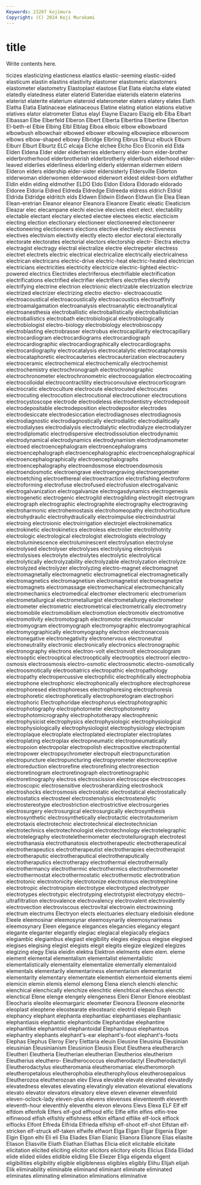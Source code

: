 ```yaml
---
Keywords: 23287 kojimura
Copyright: (C) 2024 Koji Murakami
---
```


# title

Write contents here.



ticizes
elasticizing elasticness elastics elastic-seeming elastic-sided elasticum elastin elastins elastivity elastomer
elastomeric elastomers elastometer elastometry Elastoplast elastose Elat Elata elatcha elate
elated elatedly elatedness elater elaterid Elateridae elaterids elaterin elaterins elaterist
elaterite elaterium elateroid elaterometer elaters elatery elates Elath Elatha Elatia
Elatinaceae elatinaceous Elatine elating elation elations elative elatives elator elatrometer
Elatus elayl Elayne Elazaro Elazig elb Elba Elbart Elbassan Elbe
Elberfeld Elberon Elbert Elberta Elbertina Elbertine Elberton El-beth-el Elbie Elbing
Elbl Elblag Elboa elboic elbow elbowboard elbowbush elbowchair elbowed elbower
elbowing elbowpiece elbowroom elbows elbow-shaped elbowy Elbridge Elbring Elbrus Elbruz
elbuck Elburn Elburr Elburt Elburtz ELC elcaja Elche elchee Elcho
Elco Elconin eld Elda Elden Eldena Elder elder elderberries elderberry
elder-born elder-brother elderbrotherhood elderbrotherish elderbrotherly elderbush elderhood elder-leaved elderlies elderliness
elderling elderly elderman eldermen eldern Elderon elders eldership elder-sister eldersisterly
Eldersville Elderton elderwoman elderwomen elderwood elderwort eldest eldest-born eldfather Eldin
eldin elding eldmother ELDO Eldo Eldon Eldora Eldorado eldorado Eldoree
Eldoria Eldred Eldreda Eldredge Eldreeda eldress eldrich Eldrid Eldrida Eldridge
eldritch elds Eldwen Eldwin Eldwon Eldwun Ele Elea Elean Elean-eretrian
Eleanor eleanor Eleanora Eleanore Eleatic eleatic Eleaticism Eleazar elec elecampane
elechi elecive elecives elect elect. electability electable electant electary elected
electee electees electic electicism electing election electionary electioneer electioneered electioneerer
electioneering electioneers elections elective electively electiveness electives electivism electivity electly
electo elector electoral electorally electorate electorates electorial electors electorship electr-
Electra electra electragist electragy electral electralize electre electrepeter electress electret
electrets electric electrical electricalize electrically electricalness electrican electricans electric-drive electric-heat
electric-heated electrician electricians electricities electricity electricize electric-lighted electric-powered electrics Electrides
electriferous electrifiable electrification electrifications electrified electrifier electrifiers electrifies electrify electrifying
electrine electrion electrionic electrizable electrization electrize electrized electrizer electrizing electro
electro- electroacoustic electroacoustical electroacoustically electroacoustics electroaffinity electroamalgamation electroanalysis electroanalytic electroanalytical
electroanesthesia electroballistic electroballistically electroballistician electroballistics electrobath electrobiological electrobiologically electrobiologist electro-biology
electrobiology electrobioscopy electroblasting electrobrasser electrobus electrocapillarity electrocapillary electrocardiogram electrocardiograms electrocardiograph
electrocardiographic electrocardiographically electrocardiographs electrocardiography electrocatalysis electrocatalytic electrocataphoresis electrocataphoretic electrocauteries electrocauterization
electrocautery electroceramic electrochemical electrochemically electrochemist electrochemistry electrochronograph electrochronographic electrochronometer electrochronometric
electrocoagulation electrocoating electrocolloidal electrocontractility electroconvulsive electrocorticogram electrocratic electroculture electrocute electrocuted
electrocutes electrocuting electrocution electrocutional electrocutioner electrocutions electrocystoscope electrode electrodeless electrodentistry
electrodeposit electrodepositable electrodeposition electrodepositor electrodes electrodesiccate electrodesiccation electrodiagnoses electrodiagnosis electrodiagnostic
electrodiagnostically electrodialitic electrodialitically electrodialyses electrodialysis electrodialytic electrodialyze electrodialyzer electrodiplomatic electrodispersive
electrodissolution electrodynamic electrodynamical electrodynamics electrodynamism electrodynamometer electroed electroencephalogram electroencephalograms electroencephalograph
electroencephalographic electroencephalographical electroencephalographically electroencephalographs electroencephalography electroendosmose electroendosmosis electroendosmotic electroengrave electroengraving
electroergometer electroetching electroethereal electroextraction electrofishing electroform electroforming electrofuse electrofused electrofusion
electrogalvanic electrogalvanization electrogalvanize electrogasdynamics electrogenesis electrogenetic electrogenic electrogild electrogilding electrogilt
electrogram electrograph electrographic electrographite electrography electrograving electroharmonic electrohemostasis electrohomeopathy electrohorticulture
electrohydraulic electrohydraulically electroimpulse electroindustrial electroing electroionic electroirrigation electrojet electrokinematics electrokinetic
electrokinetics electroless electrolier electrolithotrity electrologic electrological electrologist electrologists electrology electroluminescence
electroluminescent electrolysation electrolyse electrolysed electrolyser electrolyses electrolysing electrolysis electrolysises electrolyte
electrolytes electrolytic electrolytical electrolytically electrolyzability electrolyzable electrolyzation electrolyze electrolyzed electrolyzer
electrolyzing electro-magnet electromagnet electromagnetally electromagnetic electromagnetical electromagnetically electromagnetics electromagnetism electromagnetist
electromagnetize electromagnets electromassage electromechanical electromechanically electromechanics electromedical electromer electromeric electromerism
electrometallurgical electrometallurgist electrometallurgy electrometeor electrometer electrometric electrometrical electrometrically electrometry electromobile
electromobilism electromotion electromotiv electromotive electromotivity electromotograph electromotor electromuscular electromyogram electromyograph
electromyographic electromyographical electromyographically electromyography electron electronarcosis electronegative electronegativity electronervous electroneutral
electroneutrality electronic electronically electronics electronographic electronography electrons electron-volt electronvolt electrooculogram
electrooptic electrooptical electrooptically electrooptics electroori electro-osmosis electroosmosis electro-osmotic electroosmotic electro-osmotically
electroosmotically electrootiatrics electropathic electropathology electropathy electropercussive electrophilic electrophilically electrophobia electrophone
electrophonic electrophonically electrophore electrophorese electrophoresed electrophoreses electrophoresing electrophoresis electrophoretic electrophoretically
electrophoretogram electrophori electrophoric Electrophoridae electrophorus electrophotographic electrophotography electrophotometer electrophotometry electrophotomicrography
electrophototherapy electrophrenic electrophysicist electrophysics electrophysiologic electrophysiological electrophysiologically electrophysiologist electrophysiology electropism
electroplaque electroplate electroplated electroplater electroplates electroplating electroplax electropneumatic electropneumatically electropoion
electropolar electropolish electropositive electropotential electropower electropsychrometer electropult electropuncturation electropuncture electropuncturing
electropyrometer electroreceptive electroreduction electrorefine electrorefining electroresection electroretinogram electroretinograph electroretinographic electroretinography
electros electroscission electroscope electroscopes electroscopic electrosensitive electrosherardizing electroshock electroshocks electrosmosis
electrostatic electrostatical electrostatically electrostatics electrosteel electrostenolysis electrostenolytic electrostereotype electrostriction electrostrictive
electrosurgeries electrosurgery electrosurgical electrosurgically electrosynthesis electrosynthetic electrosynthetically electrotactic electrotautomerism electrotaxis
electrotechnic electrotechnical electrotechnician electrotechnics electrotechnologist electrotechnology electrotelegraphic electrotelegraphy electrotelethermometer electrotellurograph
electrotest electrothanasia electrothanatosis electrotherapeutic electrotherapeutical electrotherapeutics electrotherapeutist electrotherapies electrotherapist electrotheraputic
electrotheraputical electrotheraputically electrotheraputics electrotherapy electrothermal electrothermally electrothermancy electrothermic electrothermics electrothermometer
electrothermostat electrothermostatic electrothermotic electrotitration electrotonic electrotonicity electrotonize electrotonus electrotrephine electrotropic
electrotropism electrotype electrotyped electrotyper electrotypes electrotypic electrotyping electrotypist electrotypy electro-ultrafiltration
electrovalence electrovalency electrovalent electrovalently electrovection electroviscous electrovital electrowin electrowinning electrum
electrums Electryon elects electuaries electuary eledoisin eledone Eleele eleemosinar eleemosynar
eleemosynarily eleemosynariness eleemosynary Eleen elegance elegances elegancies elegancy elegant elegante
eleganter elegantly elegiac elegiacal elegiacally elegiacs elegiambic elegiambus elegiast elegibility
elegies elegious elegise elegised elegises elegising elegist elegists elegit elegits
elegize elegized elegizes elegizing elegy Eleia eleidin elektra Elektron elelments
elem elem. eleme element elemental elementalism elementalist elementalistic elementalistically elementality
elementalize elementally elementaloid elementals elementarily elementariness elementarism elementarist elementarity elementary
elementate elementish elementoid elements elemi elemicin elemin elemis elemol elemong
Elena elench elenchi elenchic elenchical elenchically elenchize elenchtic elenchtical elenchus
elenctic elenctical Elene elenge elengely elengeness Eleni Elenor Elenore eleoblast
Eleocharis eleolite eleomargaric eleometer Eleonora Eleonore eleonorite eleoplast eleoptene eleostearate
eleostearic eleotrid elepaio Eleph elephancy elephant elephanta elephantiac elephantiases elephantiasic
elephantiasis elephantic elephanticide Elephantidae elephantine elephantlike elephantoid elephantoidal Elephantopus elephantous
elephantry elephants elephant's-ear elephant's-foot elephant's-foots Elephas Elephus Eleroy Elery Elettaria
eleuin Eleusine Eleusinia Eleusinian eleusinian Eleusinianism Eleusinion Eleusis Eleut Eleuthera
eleutherarch Eleutheri Eleutheria Eleutherian eleutherian Eleutherios eleutherism Eleutherius eleuthero- Eleutherococcus
eleutherodactyl Eleutherodactyli Eleutherodactylus eleutheromania eleutheromaniac eleutheromorph eleutheropetalous eleutherophobia eleutherophyllous eleutherosepalous
Eleutherozoa eleutherozoan elev Eleva elevable elevate elevated elevatedly elevatedness elevates
elevating elevatingly elevation elevational elevations elevato elevator elevators elevatory eleve
eleven elevener elevenfold eleven-oclock-lady eleven-plus elevens elevenses eleventeenth eleventh eleventh-hour
eleventhly elevenths elevon elevons Elevs Elexa ELF Elf elf elfdom
elfenfolk Elfers elf-god elfhood elfic Elfie elfin elfins elfin-tree elfinwood
elfish elfishly elfishness elfkin elfland elflike elf-lock elflock elflocks Elfont
Elfreda Elfrida Elfrieda elfship elf-shoot elf-shot Elfstan elf-stricken elf-struck elf-taken
elfwife elfwort Elga Elgan Elgar Elgenia Elger Elgin Elgon elhi
Eli eli Elia Eliades Elian Elianic Elianora Elianore Elias eliasite
Eliason Eliasville Eliath Eliathan Eliathas Elicia elicit elicitable elicitate elicitation
elicited eliciting elicitor elicitors elicitory elicits Elicius Elida Elidad elide
elided elides elidible eliding Elie Eliezer Eliga eligenda eligent eligibilities
eligibility eligible eligibleness eligibles eligibly Elihu Elijah elijah Elik eliminability
eliminable eliminand eliminant eliminate eliminated eliminates eliminating elimination eliminations eliminative
